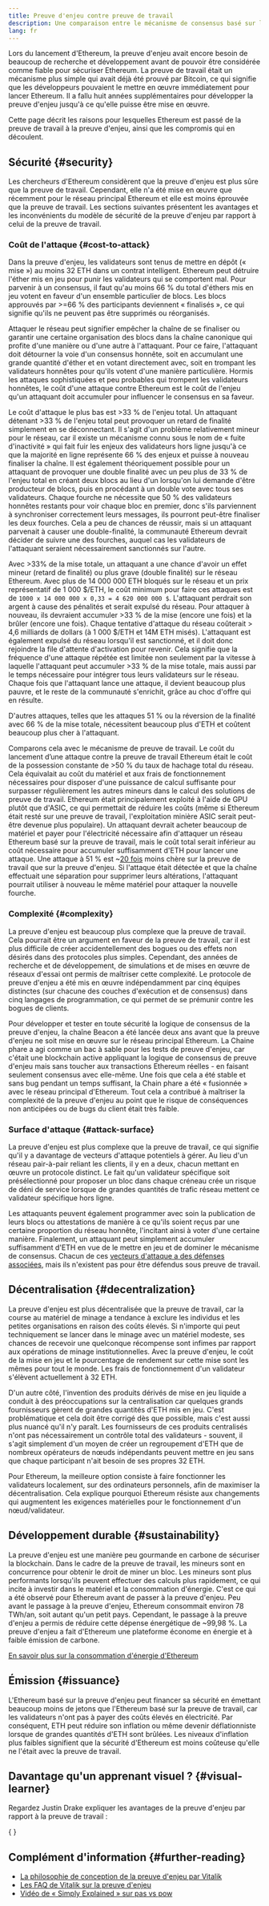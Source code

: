 ```yaml
---
title: Preuve d'enjeu contre preuve de travail
description: Une comparaison entre le mécanisme de consensus basé sur la preuve d'enjeu et la preuve de travail d'Ethereum
lang: fr
---
```


Lors du lancement d'Ethereum, la preuve d'enjeu avait encore besoin de beaucoup de recherche et développement avant de pouvoir être considérée comme fiable pour sécuriser Ethereum. La preuve de travail était un mécanisme plus simple qui avait déjà été prouvé par Bitcoin, ce qui signifie que les développeurs pouvaient le mettre en œuvre immédiatement pour lancer Ethereum. Il a fallu huit années supplémentaires pour développer la preuve d'enjeu jusqu'à ce qu'elle puisse être mise en œuvre.

Cette page décrit les raisons pour lesquelles Ethereum est passé de la preuve de travail à la preuve d'enjeu, ainsi que les compromis qui en découlent.

## Sécurité {#security}

Les chercheurs d'Ethereum considèrent que la preuve d'enjeu est plus sûre que la preuve de travail. Cependant, elle n'a été mise en œuvre que récemment pour le réseau principal Ethereum et elle est moins éprouvée que la preuve de travail. Les sections suivantes présentent les avantages et les inconvénients du modèle de sécurité de la preuve d'enjeu par rapport à celui de la preuve de travail.

### Coût de l'attaque {#cost-to-attack}

Dans la preuve d'enjeu, les validateurs sont tenus de mettre en dépôt (« mise ») au moins 32 ETH dans un contrat intelligent. Ethereum peut détruire l'éther mis en jeu pour punir les validateurs qui se comportent mal. Pour parvenir à un consensus, il faut qu'au moins 66 % du total d'éthers mis en jeu votent en faveur d'un ensemble particulier de blocs. Les blocs approuvés par >=66 % des participants deviennent « finalisés », ce qui signifie qu'ils ne peuvent pas être supprimés ou réorganisés.

Attaquer le réseau peut signifier empêcher la chaîne de se finaliser ou garantir une certaine organisation des blocs dans la chaîne canonique qui profite d'une manière ou d'une autre à l'attaquant. Pour ce faire, l'attaquant doit détourner la voie d'un consensus honnête, soit en accumulant une grande quantité d'éther et en votant directement avec, soit en trompant les validateurs honnêtes pour qu'ils votent d'une manière particulière. Hormis les attaques sophistiquées et peu probables qui trompent les validateurs honnêtes, le coût d'une attaque contre Ethereum est le coût de l'enjeu qu'un attaquant doit accumuler pour influencer le consensus en sa faveur.

Le coût d'attaque le plus bas est >33 % de l'enjeu total. Un attaquant détenant >33 % de l'enjeu total peut provoquer un retard de finalité simplement en se déconnectant. Il s'agit d'un problème relativement mineur pour le réseau, car il existe un mécanisme connu sous le nom de « fuite d'inactivité » qui fait fuir les enjeux des validateurs hors ligne jusqu'à ce que la majorité en ligne représente 66 % des enjeux et puisse à nouveau finaliser la chaîne. Il est également théoriquement possible pour un attaquant de provoquer une double finalité avec un peu plus de 33 % de l'enjeu total en créant deux blocs au lieu d'un lorsqu'on lui demande d'être producteur de blocs, puis en procédant à un double vote avec tous ses validateurs. Chaque fourche ne nécessite que 50 % des validateurs honnêtes restants pour voir chaque bloc en premier, donc s'ils parviennent à synchroniser correctement leurs messages, ils pourront peut-être finaliser les deux fourches. Cela a peu de chances de réussir, mais si un attaquant parvenait à causer une double-finalité, la communauté Ethereum devrait décider de suivre une des fourches, auquel cas les validateurs de l'attaquant seraient nécessairement sanctionnés sur l'autre.

Avec >33% de la mise totale, un attaquant a une chance d'avoir un effet mineur (retard de finalité) ou plus grave (double finalité) sur le réseau Ethereum. Avec plus de 14 000 000 ETH bloqués sur le réseau et un prix représentatif de 1 000 $/ETH, le coût minimum pour faire ces attaques est de `1000 x 14 000 000 x 0,33 = 4 620 000 000 $`. L'attaquant perdrait son argent à cause des pénalités et serait expulsé du réseau. Pour attaquer à nouveau, ils devraient accumuler >33 % de la mise (encore une fois) et la brûler (encore une fois). Chaque tentative d'attaque du réseau coûterait > 4,6 milliards de dollars (à 1 000 $/ETH et 14M ETH misés). L'attaquant est également expulsé du réseau lorsqu'il est sanctionné, et il doit donc rejoindre la file d'attente d'activation pour revenir. Cela signifie que la fréquence d'une attaque répétée est limitée non seulement par la vitesse à laquelle l'attaquant peut accumuler >33 % de la mise totale, mais aussi par le temps nécessaire pour intégrer tous leurs validateurs sur le réseau. Chaque fois que l'attaquant lance une attaque, il devient beaucoup plus pauvre, et le reste de la communauté s'enrichit, grâce au choc d'offre qui en résulte.

D'autres attaques, telles que les attaques 51 % ou la réversion de la finalité avec 66 % de la mise totale, nécessitent beaucoup plus d'ETH et coûtent beaucoup plus cher à l'attaquant.

Comparons cela avec le mécanisme de preuve de travail. Le coût du lancement d’une attaque contre la preuve de travail Ethereum était le coût de la possession constante de >50 % du taux de hachage total du réseau. Cela équivalait au coût du matériel et aux frais de fonctionnement nécessaires pour disposer d'une puissance de calcul suffisante pour surpasser régulièrement les autres mineurs dans le calcul des solutions de preuve de travail. Ethereum était principalement exploité à l'aide de GPU plutôt que d'ASIC, ce qui permettait de réduire les coûts (même si Ethereum était resté sur une preuve de travail, l'exploitation minière ASIC serait peut-être devenue plus populaire). Un attaquant devrait acheter beaucoup de matériel et payer pour l'électricité nécessaire afin d'attaquer un réseau Ethereum basé sur la preuve de travail, mais le coût total serait inférieur au coût nécessaire pour accumuler suffisamment d'ETH pour lancer une attaque. Une attaque à 51 % est ~[20 fois](https://youtu.be/1m12zgJ42dI?t=1562) moins chère sur la preuve de travail que sur la preuve d'enjeu. Si l'attaque était détectée et que la chaîne effectuait une séparation pour supprimer leurs altérations, l'attaquant pourrait utiliser à nouveau le même matériel pour attaquer la nouvelle fourche.

### Complexité {#complexity}

La preuve d'enjeu est beaucoup plus complexe que la preuve de travail. Cela pourrait être un argument en faveur de la preuve de travail, car il est plus difficile de créer accidentellement des bogues ou des effets non désirés dans des protocoles plus simples. Cependant, des années de recherche et de développement, de simulations et de mises en œuvre de réseaux d'essai ont permis de maîtriser cette complexité. Le protocole de preuve d'enjeu a été mis en œuvre indépendamment par cinq équipes distinctes (sur chacune des couches d'exécution et de consensus) dans cinq langages de programmation, ce qui permet de se prémunir contre les bogues de clients.

Pour développer et tester en toute sécurité la logique de consensus de la preuve d'enjeu, la chaîne Beacon a été lancée deux ans avant que la preuve d'enjeu ne soit mise en œuvre sur le réseau principal Ethereum. La Chaine phare a agi comme un bac à sable pour les tests de preuve d'enjeu, car c'était une blockchain active appliquant la logique de consensus de preuve d'enjeu mais sans toucher aux transactions Ethereum réelles - en faisant seulement consensus avec elle-même. Une fois que cela a été stable et sans bug pendant un temps suffisant, la Chain phare a été « fusionnée » avec le réseau principal d'Ethereum. Tout cela a contribué à maîtriser la complexité de la preuve d'enjeu au point que le risque de conséquences non anticipées ou de bugs du client était très faible.

### Surface d'attaque {#attack-surface}

La preuve d'enjeu est plus complexe que la preuve de travail, ce qui signifie qu'il y a davantage de vecteurs d'attaque potentiels à gérer. Au lieu d'un réseau pair-à-pair reliant les clients, il y en a deux, chacun mettant en œuvre un protocole distinct. Le fait qu'un validateur spécifique soit présélectionné pour proposer un bloc dans chaque créneau crée un risque de déni de service lorsque de grandes quantités de trafic réseau mettent ce validateur spécifique hors ligne.

Les attaquants peuvent également programmer avec soin la publication de leurs blocs ou attestations de manière à ce qu'ils soient reçus par une certaine proportion du réseau honnête, l'incitant ainsi à voter d'une certaine manière. Finalement, un attaquant peut simplement accumuler suffisamment d'ETH en vue de le mettre en jeu et de dominer le mécanisme de consensus. Chacun de ces [vecteurs d'attaque a des défenses associées](/developers/docs/consensus-mechanisms/pos/attack-and-defense), mais ils n'existent pas pour être défendus sous preuve de travail.

## Décentralisation {#decentralization}

La preuve d'enjeu est plus décentralisée que la preuve de travail, car la course au matériel de minage a tendance à exclure les individus et les petites organisations en raison des coûts élevés. Si n'importe qui peut techniquement se lancer dans le minage avec un matériel modeste, ses chances de recevoir une quelconque récompense sont infimes par rapport aux opérations de minage institutionnelles. Avec la preuve d'enjeu, le coût de la mise en jeu et le pourcentage de rendement sur cette mise sont les mêmes pour tout le monde. Les frais de fonctionnement d'un validateur s'élèvent actuellement à 32 ETH.

D'un autre côté, l'invention des produits dérivés de mise en jeu liquide a conduit à des préoccupations sur la centralisation car quelques grands fournisseurs gèrent de grandes quantités d'ETH mis en jeu. C'est problématique et cela doit être corrigé dès que possible, mais c'est aussi plus nuancé qu'il n'y paraît. Les fournisseurs de ces produits centralisés n'ont pas nécessairement un contrôle total des validateurs - souvent, il s'agit simplement d'un moyen de créer un regroupement d'ETH que de nombreux opérateurs de nœuds indépendants peuvent mettre en jeu sans que chaque participant n'ait besoin de ses propres 32 ETH.

Pour Ethereum, la meilleure option consiste à faire fonctionner les validateurs localement, sur des ordinateurs personnels, afin de maximiser la décentralisation. Cela explique pourquoi Ethereum résiste aux changements qui augmentent les exigences matérielles pour le fonctionnement d'un nœud/validateur.

## Développement durable {#sustainability}

La preuve d'enjeu est une manière peu gourmande en carbone de sécuriser la blockchain. Dans le cadre de la preuve de travail, les mineurs sont en concurrence pour obtenir le droit de miner un bloc. Les mineurs sont plus performants lorsqu'ils peuvent effectuer des calculs plus rapidement, ce qui incite à investir dans le matériel et la consommation d'énergie. C'est ce qui a été observé pour Ethereum avant de passer à la preuve d'enjeu. Peu avant le passage à la preuve d'enjeu, Ethereum consommait environ 78 TWh/an, soit autant qu'un petit pays. Cependant, le passage à la preuve d'enjeu a permis de réduire cette dépense énergétique de ~99,98 %. La preuve d'enjeu a fait d'Ethereum une plateforme économe en énergie et à faible émission de carbone.

[En savoir plus sur la consommation d'énergie d'Ethereum](/energy-consumption)

## Émission {#issuance}

L'Ethereum basé sur la preuve d'enjeu peut financer sa sécurité en émettant beaucoup moins de jetons que l'Ethereum basé sur la preuve de travail, car les validateurs n'ont pas à payer des coûts élevés en électricité. Par conséquent, ETH peut réduire son inflation ou même devenir déflationniste lorsque de grandes quantités d'ETH sont brûlées. Les niveaux d'inflation plus faibles signifient que la sécurité d'Ethereum est moins coûteuse qu'elle ne l'était avec la preuve de travail.

## Davantage qu'un apprenant visuel ? {#visual-learner}

Regardez Justin Drake expliquer les avantages de la preuve d'enjeu par rapport à la preuve de travail :

{
<YouTube id="1m12zgJ42dI" />
}

## Complément d'information {#further-reading}

- [La philosophie de conception de la preuve d'enjeu par Vitalik](https://medium.com/@VitalikButerin/a-proof-of-stake-design-philosophy-506585978d51)
- [Les FAQ de Vitalik sur la preuve d'enjeu](https://vitalik.eth.limo/general/2017/12/31/pos_faq.html#what-is-proof-of-stake)
- [Vidéo de « Simply Explained » sur pas vs pow](https://www.youtube.com/watch?v=M3EFi_POhps)
